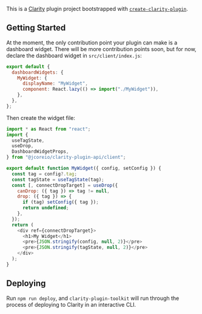 This is a [Clarity](https://www.jcore.io/clarity) plugin project bootstrapped with [`create-clarity-plugin`](https://github.com/jcoreio/clarity-plugin-toolkit/tree/master/packages/create-clarity-plugin).

## Getting Started

At the moment, the only contribution point your plugin can make is a dashboard widget.
There will be more contribution points soon, but for now, declare the dashboard widget
in `src/client/index.js`:

```js
export default {
  dashboardWidgets: {
    MyWidget: {
      displayName: "MyWidget",
      component: React.lazy(() => import("./MyWidget")),
    },
  },
};
```

Then create the widget file:

```js
import * as React from "react";
import {
  useTagState,
  useDrop,
  DashboardWidgetProps,
} from "@jcoreio/clarity-plugin-api/client";

export default function MyWidget({ config, setConfig }) {
  const tag = config?.tag;
  const tagState = useTagState(tag);
  const [, connectDropTarget] = useDrop({
    canDrop: ({ tag }) => tag != null,
    drop: ({ tag }) => {
      if (tag) setConfig({ tag });
      return undefined;
    },
  });
  return (
    <div ref={connectDropTarget}>
      <h1>My Widget</h1>
      <pre>{JSON.stringify(config, null, 2)}</pre>
      <pre>{JSON.stringify(tagState, null, 2)}</pre>
    </div>
  );
}
```

## Deploying

Run `npm run deploy`, and `clarity-plugin-toolkit` will run through the process of deploying to
Clarity in an interactive CLI.
